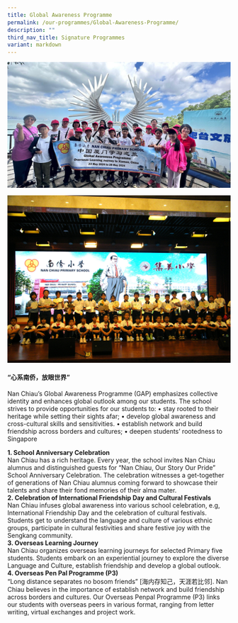 ```yaml
---
title: Global Awareness Programme
permalink: /our-programmes/Global-Awareness-Programme/
description: ""
third_nav_title: Signature Programmes
variant: markdown
---
```


![](/images/Signature%20Programmes/gap01.jpg)

![](/images/Signature%20Programmes/gap02.jpg)

#### <b>“心系南侨，放眼世界”</b><br>

Nan Chiau’s Global Awareness Programme (GAP) emphasizes collective identity and enhances global outlook among our students. The school strives to provide opportunities for our students to: 
•	stay rooted to their heritage while setting their sights afar;
•	develop global awareness and cross-cultural skills and sensitivities. 
•	establish network and build friendship across borders and cultures;
•	deepen students’ rootedness to Singapore

<b>1.	School Anniversary Celebration</b><br>
Nan Chiau has a rich heritage. Every year, the school invites Nan Chiau alumnus and distinguished guests for “Nan Chiau, Our Story Our Pride” School Anniversary Celebration. The celebration witnesses a get-together of generations of Nan Chiau alumnus coming forward to showcase their talents and share their fond memories of their alma mater.<br>
<b>2.	Celebration of International Friendship Day and Cultural Festivals</b><br>
Nan Chiau infuses global awareness into various school celebration, e.g, International Friendship Day and the celebration of cultural festivals. Students get to understand the language and culture of various ethnic groups, participate in cultural festivities and share festive joy with the Sengkang community.<br>
<b>3.	Overseas Learning Journey</b><br>
Nan Chiau organizes overseas learning journeys for selected Primary five students. Students embark on an experiential journey to explore the diverse Language and Culture, establish friendship and develop a global outlook.<br>
<b>4.	Overseas Pen Pal Programme (P3)</b><br>
“Long distance separates no bosom friends” [海内存知己，天涯若比邻]. Nan Chiau believes in the importance of establish network and build friendship across borders and cultures. Our Overseas Penpal Programme (P3) links our students with overseas peers in various format, ranging from letter writing, virtual exchanges and project work.